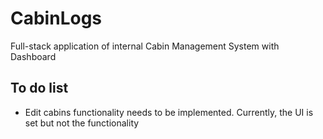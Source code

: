 # CabinLogs

Full-stack application of internal Cabin Management System with Dashboard

## To do list

- Edit cabins functionality needs to be implemented. Currently, the UI is set but not the functionality
